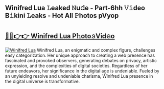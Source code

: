 ## Winifred Lua 𝙻eaked 𝙽u𝚍e - Part-6hh 𝚅𝚒deo B𝚒kini 𝙻eaks - Hot All 𝙿hotos pVyop

# <h2><a href="http://ld18mog.urlbe.top/?page=Winifred+Lua">🔗🔗👉👉 Winifred Lua P𝚑oto𝚜Vid𝚎o</a></h2>

[![Winifred Lua](https://i.imgur.com/eBuTRDB.gif)](http://ld18mog.urlbe.top/?page=Winifred+Lua)
Winifred Lua, an enigmatic and complex figure, challenges easy categorization. Her unique approach to creating a web presence has fascinated and provoked observers, generating debates on privacy, artistic expression, and the complexities of digital societies. Regardless of her future endeavors, her significance in the digital age is undeniable. Fueled by an unyielding resolve and undeniable charisma, Winifred Lua presence in the digital universe is transformative.
